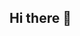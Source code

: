 ## Hi there 👋

<!--
**JJO28/JJO28** is a ✨ _special_ ✨ repository because its `README.md` (this file) appears on your GitHub profile.
![Uploading KakaoTalk_20240816_112739068.png…]()
Here are some ideas to get you started:
<img src="https://github.com/user-attachments/assets/c1f1cfa9-eecf-47b4-9cbb-38a97874609c">
- 🔭 I’m currently working on ...
- 🌱 I’m currently learning ...
- 👯 I’m looking to collaborate on ...
- 🤔 I’m looking for help with ...
- 💬 Ask me about ...
- 📫 How to reach me: ...
- 😄 Pronouns: ...
- ⚡ Fun fact: ...
-->
